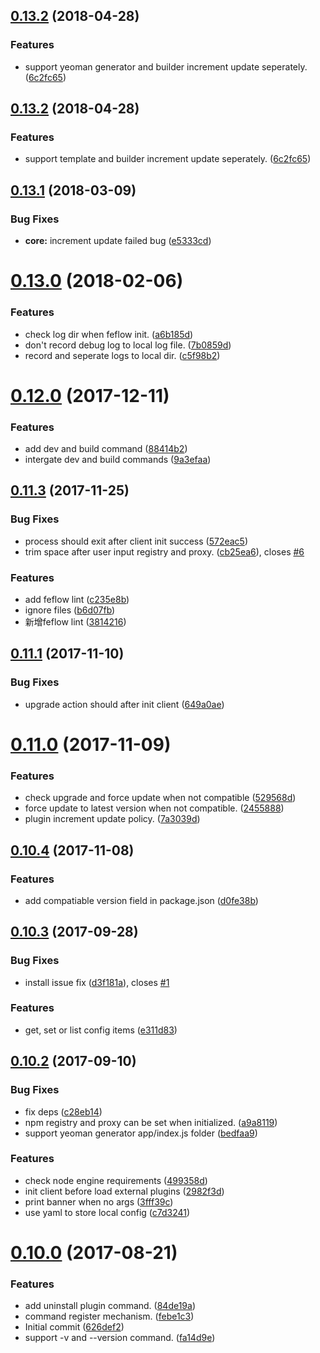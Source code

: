 <a name="0.13.2"></a>
## [0.13.2](https://github.com/feflow/feflow/compare/v0.13.1...v0.13.2) (2018-04-28)


### Features

* support yeoman generator and builder increment update seperately. ([6c2fc65](https://github.com/feflow/feflow/commit/6c2fc65))



<a name="0.13.2"></a>
## [0.13.2](https://github.com/feflow/feflow/compare/v0.13.1...v0.13.2) (2018-04-28)


### Features

* support template and builder increment update seperately. ([6c2fc65](https://github.com/feflow/feflow/commit/6c2fc65))



<a name="0.13.1"></a>
## [0.13.1](https://github.com/feflow/feflow/compare/v0.13.0...v0.13.1) (2018-03-09)


### Bug Fixes

* **core:** increment update failed bug ([e5333cd](https://github.com/feflow/feflow/commit/e5333cd))



<a name="0.13.0"></a>
# [0.13.0](https://github.com/feflow/feflow/compare/v0.12.0...v0.13.0) (2018-02-06)


### Features

* check log dir when feflow init. ([a6b185d](https://github.com/feflow/feflow/commit/a6b185d))
* don't record debug log to local log file. ([7b0859d](https://github.com/feflow/feflow/commit/7b0859d))
* record and seperate logs to local dir. ([c5f98b2](https://github.com/feflow/feflow/commit/c5f98b2))



<a name="0.12.0"></a>
# [0.12.0](https://github.com/feflow/feflow/compare/v0.12.0-alpha.1...v0.12.0) (2017-12-11)

### Features

* add dev and build command ([88414b2](https://github.com/feflow/feflow/commit/88414b2))
* intergate dev and build commands ([9a3efaa](https://github.com/feflow/feflow/commit/9a3efaa))



<a name="0.11.3"></a>
## [0.11.3](https://github.com/feflow/feflow/compare/v0.11.1...v0.11.3) (2017-11-25)


### Bug Fixes

* process should exit after client init success ([572eac5](https://github.com/feflow/feflow/commit/572eac5))
* trim space after user input registry and proxy. ([cb25ea6](https://github.com/feflow/feflow/commit/cb25ea6)), closes [#6](https://github.com/feflow/feflow/issues/6)


### Features

* add feflow lint ([c235e8b](https://github.com/feflow/feflow/commit/c235e8b))
* ignore files ([b6d07fb](https://github.com/feflow/feflow/commit/b6d07fb))
* 新增feflow lint ([3814216](https://github.com/feflow/feflow/commit/3814216))



<a name="0.11.1"></a>
## [0.11.1](https://github.com/feflow/feflow/compare/v0.11.0...v0.11.1) (2017-11-10)


### Bug Fixes

* upgrade action should after init client ([649a0ae](https://github.com/feflow/feflow/commit/649a0ae))



<a name="0.11.0"></a>
# [0.11.0](https://github.com/feflow/feflow/compare/v0.10.4...v0.11.0) (2017-11-09)


### Features

* check upgrade and force update when not compatible ([529568d](https://github.com/feflow/feflow/commit/529568d))
* force update to latest version when not compatible. ([2455888](https://github.com/feflow/feflow/commit/2455888))
* plugin increment update policy. ([7a3039d](https://github.com/feflow/feflow/commit/7a3039d))



<a name="0.10.4"></a>
## [0.10.4](https://github.com/feflow/feflow/compare/v0.10.3...v0.10.4) (2017-11-08)


### Features

* add compatiable version field in package.json ([d0fe38b](https://github.com/feflow/feflow/commit/d0fe38b))



<a name="0.10.3"></a>
## [0.10.3](https://github.com/feflow/feflow/compare/v0.10.2...v0.10.3) (2017-09-28)


### Bug Fixes

* install issue fix ([d3f181a](https://github.com/feflow/feflow/commit/d3f181a)), closes [#1](https://github.com/feflow/feflow/issues/1)


### Features

* get, set or list config items ([e311d83](https://github.com/feflow/feflow/commit/e311d83))



<a name="0.10.2"></a>
## [0.10.2](https://github.com/feflow/feflow/compare/v0.10.0...v0.10.2) (2017-09-10)


### Bug Fixes

* fix deps ([c28eb14](https://github.com/feflow/feflow/commit/c28eb14))
* npm registry and proxy can be set when initialized. ([a9a8119](https://github.com/feflow/feflow/commit/a9a8119))
* support yeoman generator app/index.js folder ([bedfaa9](https://github.com/feflow/feflow/commit/bedfaa9))


### Features

* check node engine requirements ([499358d](https://github.com/feflow/feflow/commit/499358d))
* init client before load external plugins ([2982f3d](https://github.com/feflow/feflow/commit/2982f3d))
* print banner when no args ([3fff39c](https://github.com/feflow/feflow/commit/3fff39c))
* use yaml to store local config ([c7d3241](https://github.com/feflow/feflow/commit/c7d3241))



<a name="0.10.0"></a>
# [0.10.0](https://github.com/feflow/feflow/compare/626def2...v0.10.0) (2017-08-21)


### Features

* add uninstall plugin command. ([84de19a](https://github.com/feflow/feflow/commit/84de19a))
* command register mechanism. ([febe1c3](https://github.com/feflow/feflow/commit/febe1c3))
* Initial commit ([626def2](https://github.com/feflow/feflow/commit/626def2))
* support -v and --version command. ([fa14d9e](https://github.com/feflow/feflow/commit/fa14d9e))

